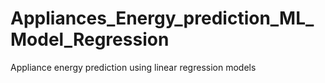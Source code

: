# Appliances_Energy_prediction_ML_Model_Regression
Appliance energy prediction using linear regression models
